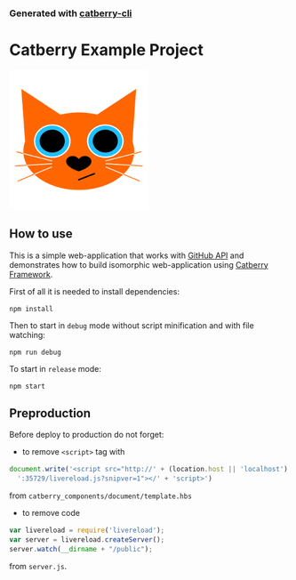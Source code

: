 ### Generated with [catberry-cli](https://github.com/catberry/catberry-cli)

# Catberry Example Project

![Catberry](https://raw.githubusercontent.com/catberry/catberry/master/docs/images/logo.png)

## How to use
This is a simple web-application that works with [GitHub API](http://developer.github.com/)
and demonstrates how to build isomorphic web-application using 
[Catberry Framework](https://github.com/catberry/catberry).

First of all it is needed to install dependencies:

```
npm install
```

Then to start in `debug` mode without script minification and with file watching:

```
npm run debug
```

To start in `release` mode:

```
npm start
```

## Preproduction
Before deploy to production do not forget:

+ to remove `<script>` tag with
```js
document.write('<script src="http://' + (location.host || 'localhost').split(':')[0] +
  ':35729/livereload.js?snipver=1"></' + 'script>')
```
from `catberry_components/document/template.hbs`

+ to remove code
```js
var livereload = require('livereload');
var server = livereload.createServer();
server.watch(__dirname + "/public");
```
from `server.js`.